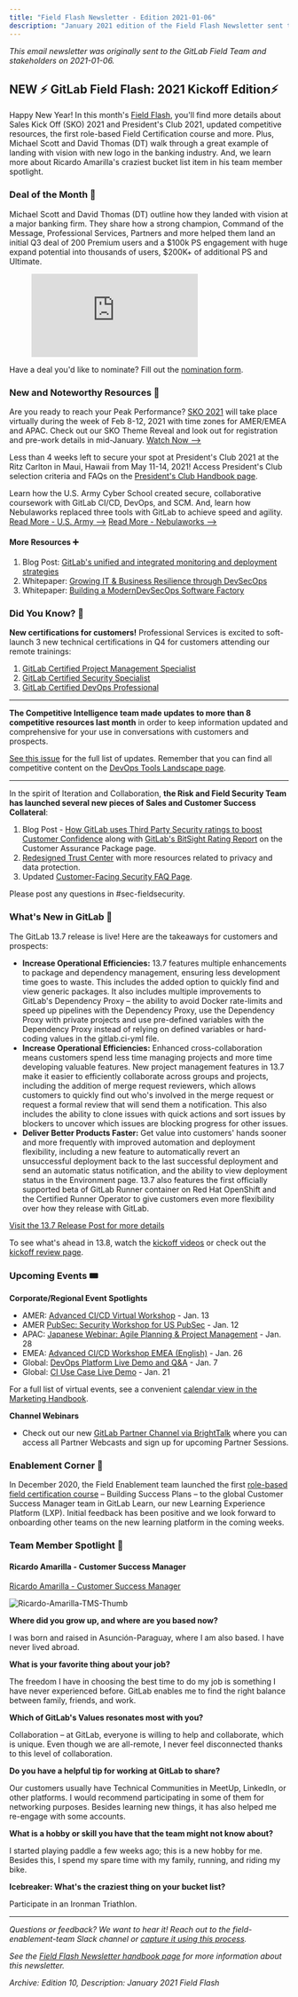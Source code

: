 ```yaml
---
title: "Field Flash Newsletter - Edition 2021-01-06"
description: "January 2021 edition of the Field Flash Newsletter sent to the GitLab Field (Sales, CS, SDR) team and stakeholders"
---
```


*This email newsletter was originally sent to the GitLab Field Team and stakeholders on 2021-01-06.*

## NEW ⚡️ GitLab Field Flash: 2021 Kickoff Edition⚡️

Happy New Year! In this month's [Field Flash](/handbook/sales/field-communications/field-flash-newsletter/#overview), you'll find more details about Sales Kick Off (SKO) 2021 and President's Club 2021, updated competitive resources, the first role-based Field Certification course and more. Plus, Michael Scott and David Thomas (DT) walk through a great example of landing with vision with new logo in the banking industry. And, we learn more about Ricardo Amarilla's craziest bucket list item in his team member spotlight.

### Deal of the Month 🏅

Michael Scott and David Thomas (DT) outline how they landed with vision at a major banking firm. They share how a strong champion, Command of the Message, Professional Services, Partners and more helped them land an initial Q3 deal of 200 Premium users and a $100k PS engagement with huge expand potential into thousands of users, $200K+ of additional PS and Ultimate.

<figure class="video_container">
  <iframe src="https://www.youtube.com/embed/ho1vDpvRhms" frameborder="0" allowfullscreen="true"> </iframe>
</figure>

Have a deal you'd like to nominate? Fill out the [nomination form](https://forms.gle/7AYwzgFStrai5D2F7).

### New and Noteworthy Resources 📓

Are you ready to reach your Peak Performance? [SKO 2021](/handbook/sales/training/sko/) will take place virtually during the week of Feb 8-12, 2021 with time zones for AMER/EMEA and APAC. Check out our SKO Theme Reveal and look out for registration and pre-work details in mid-January. [Watch Now -->](https://vimeo.com/487653102)

Less than 4 weeks left to secure your spot at President's Club 2021 at the Ritz Carlton in Maui, Hawaii from May 11-14, 2021! Access President's Club selection criteria and FAQs on the [President's Club Handbook page](/handbook/sales/club/).

Learn how the U.S. Army Cyber School created secure, collaborative coursework with GitLab CI/CD, DevOps, and SCM. And, learn how Nebulaworks replaced three tools with GitLab to achieve speed and agility. [Read More - U.S. Army -->](https://about.gitlab.com/customers/us_army_cyber_school/) [Read More - Nebulaworks -->](https://about.gitlab.com/customers/nebulaworks/)

#### More Resources ➕

1. Blog Post: [GitLab's unified and integrated monitoring and deployment strategies](https://about.gitlab.com/blog/2020/11/23/cd-unified-monitor-deploy/)
1. Whitepaper: [Growing IT & Business Resilience through DevSecOps](https://learn.gitlab.com/gov-digital-transformation-4/growing-it-business-resilience)
1. Whitepaper: [Building a ModernDevSecOps Software Factory](https://learn.gitlab.com/gov-digital-transformation-6/building-modern-devsecops-software-factory)

### Did You Know? 🔢

**New certifications for customers!** Professional Services is excited to soft-launch 3 new technical certifications in Q4 for customers attending our remote trainings:

1. [GitLab Certified Project Management Specialist](https://about.gitlab.com/services/education/gitlab-project-management-associate/)
1. [GitLab Certified Security Specialist](https://about.gitlab.com/services/education/gitlab-security-specialist/)
1. [GitLab Certified DevOps Professional](https://about.gitlab.com/services/education/gitlab-certified-devops-pro/)

---
**The Competitive Intelligence team made updates to more than 8 competitive resources last month** in order to keep information updated and comprehensive for your use in conversations with customers and prospects.

[See this issue](https://gitlab.com/gitlab-com/sales-team/field-operations/enablement/-/issues/614) for the full list of updates. Remember that you can find all competitive content on the [DevOps Tools Landscape page](https://about.gitlab.com/competition/).

---
In the spirit of Iteration and Collaboration, **the Risk and Field Security Team has launched several new pieces of Sales and Customer Success Collateral**:

1. Blog Post - [How GitLab uses Third Party Security ratings to boost Customer Confidence](https://about.gitlab.com/blog/2020/12/18/how-gitlab-uses-third-party-security-ratings-to-build-customer-confidence/) along with [GitLab's BitSight Rating Report](https://about.gitlab.com/security/cap/) on the Customer Assurance Package page.
1. [Redesigned Trust Center](https://about.gitlab.com/security/) with more resources related to privacy and data protection.
1. Updated [Customer-Facing Security FAQ Page](https://about.gitlab.com/security/faq/).

Please post any questions in #sec-fieldsecurity.

### What's New in GitLab 🚀

The GitLab 13.7 release is live! Here are the takeaways for customers and prospects:

- **Increase Operational Efficiencies:** 13.7 features multiple enhancements to package and dependency management, ensuring less development time goes to waste. This includes the added option to quickly find and view generic packages. It also includes multiple improvements to GitLab's Dependency Proxy – the ability to avoid Docker rate-limits and speed up pipelines with the Dependency Proxy, use the Dependency Proxy with private projects and use pre-defined variables with the Dependency Proxy instead of relying on defined variables or hard-coding values in the gitlab.ci-yml file.
- **Increase Operational Efficiencies:** Enhanced cross-collaboration means customers spend less time managing projects and more time developing valuable features. New project management features in 13.7 make it easier to efficiently collaborate across groups and projects, including the addition of merge request reviewers, which allows customers to quickly find out who's involved in the merge request or request a formal review that will send them a notification. This also includes the ability to clone issues with quick actions and sort issues by blockers to uncover which issues are blocking progress for other issues.
- **Deliver Better Products Faster:** Get value into customers' hands sooner and more frequently with improved automation and deployment flexibility, including a new feature to automatically revert an unsuccessful deployment back to the last successful deployment and send an automatic status notification, and the ability to view deployment status in the Environment page. 13.7 also features the first officially supported beta of GitLab Runner container on Red Hat OpenShift and the Certified Runner Operator to give customers even more flexibility over how they release with GitLab.

[Visit the 13.7 Release Post for more details](https://about.gitlab.com/releases/2020/12/22/gitlab-13-7-released/)

To see what's ahead in 13.8, watch the [kickoff videos](https://www.youtube.com/watch?v=bWKdW-s9o9E) or check out the [kickoff review page](https://about.gitlab.com/direction/kickoff/).

### Upcoming Events 🎟

**Corporate/Regional Event Spotlights**

- AMER: [Advanced CI/CD Virtual Workshop](https://gitlab.com/gitlab-com/marketing/field-marketing/-/issues/1815) - Jan. 13
- AMER [PubSec: Security Workshop for US PubSec](https://gitlab.com/gitlab-com/marketing/field-marketing/-/issues/1960) - Jan. 12
- APAC: [Japanese Webinar: Agile Planning & Project Management](https://gitlab.com/gitlab-com/marketing/field-marketing/-/issues/2146) - Jan. 28
- EMEA: [Advanced CI/CD Workshop EMEA (English)](https://gitlab.com/gitlab-com/marketing/field-marketing/-/issues/1822) - Jan. 26
- Global: [DevOps Platform Live Demo and Q&A](https://gitlab.com/groups/gitlab-com/marketing/-/epics/1697) - Jan. 7
- Global: [CI Use Case Live Demo](https://gitlab.com/groups/gitlab-com/marketing/-/epics/1701) - Jan. 21

For a full list of virtual events, see a convenient [calendar view in the Marketing Handbook](/handbook/marketing/virtual-events/#calendar).

**Channel Webinars**

- Check out our new [GitLab Partner Channel via BrightTalk](https://www.brighttalk.com/channel/18613/) where you can access all Partner Webcasts and sign up for upcoming Partner Sessions.

### Enablement Corner 🧠

In December 2020, the Field Enablement team launched the first [role-based field certification course](/handbook/sales/training/field-certification/) – Building Success Plans – to the global Customer Success Manager team in GitLab Learn, our new Learning Experience Platform (LXP). Initial feedback has been positive and we look forward to onboarding other teams on the new learning platform in the coming weeks.

### Team Member Spotlight 🔦

#### Ricardo Amarilla - Customer Success Manager

[Ricardo Amarilla - Customer Success Manager](/handbook/company/team/#ricardo.amarilla)

![Ricardo-Amarilla-TMS-Thumb](/handbook/sales/field-communications/field-flash-newsletter/images/Ricardo_Amarilla_TMS_Thumb.png)

**Where did you grow up, and where are you based now?**

I was born and raised in Asunción-Paraguay, where I am also based. I have never lived abroad.

**What is your favorite thing about your job?**

The freedom I have in choosing the best time to do my job is something I have never experienced before. GitLab enables me to find the right balance between family, friends, and work.

**Which of GitLab's Values resonates most with you?**

Collaboration – at GitLab, everyone is willing to help and collaborate, which is unique. Even though we are all-remote, I never feel disconnected thanks to this level of collaboration.

**Do you have a helpful tip for working at GitLab to share?**

Our customers usually have Technical Communities in MeetUp, LinkedIn, or other platforms. I would recommend participating in some of them for networking purposes. Besides learning new things, it has also helped me re-engage with some accounts.

**What is a hobby or skill you have that the team might not know about?**

I started playing paddle a few weeks ago; this is a new hobby for me. Besides this, I spend my spare time with my family, running, and riding my bike.

**Icebreaker: What's the craziest thing on your bucket list?**

Participate in an Ironman Triathlon.

---

*Questions or feedback? We want to hear it! Reach out to the field-enablement-team Slack channel or [capture it using this process](/handbook/sales/field-communications/#sharing-feedback).*

*See the [Field Flash Newsletter handbook page](/handbook/sales/field-communications/field-flash-newsletter/) for more information about this newsletter.*

*Archive: Edition 10, Description: January 2021 Field Flash*

